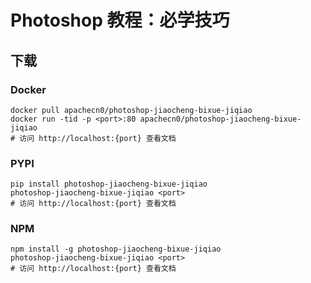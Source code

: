 # Photoshop 教程：必学技巧

## 下载

### Docker

```
docker pull apachecn0/photoshop-jiaocheng-bixue-jiqiao
docker run -tid -p <port>:80 apachecn0/photoshop-jiaocheng-bixue-jiqiao
# 访问 http://localhost:{port} 查看文档
```

### PYPI

```
pip install photoshop-jiaocheng-bixue-jiqiao
photoshop-jiaocheng-bixue-jiqiao <port>
# 访问 http://localhost:{port} 查看文档
```

### NPM

```
npm install -g photoshop-jiaocheng-bixue-jiqiao
photoshop-jiaocheng-bixue-jiqiao <port>
# 访问 http://localhost:{port} 查看文档
```